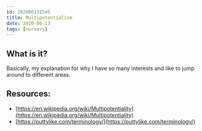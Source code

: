 ```yaml
---
id: 202006131545
title: Multipotentialism
date: 2020-06-13
tags: [nursery]
---
```


## What is it?

Basically, my explanation for why I have so many interests and like to jump around to different areas.

## Resources:
- [https://en.wikipedia.org/wiki/Multipotentiality](https://en.wikipedia.org/wiki/Multipotentiality)
- [https://puttylike.com/terminology/](https://puttylike.com/terminology/)